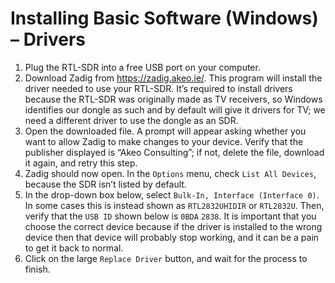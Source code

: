 # Installing Basic Software (Windows) – Drivers

1. Plug the RTL-SDR into a free USB port on your computer.
2. Download Zadig from https://zadig.akeo.ie/. This program will install the driver needed to use your RTL-SDR. It’s required to install drivers because the RTL-SDR was originally made as TV receivers, so Windows identifies our dongle as such and by default will give it drivers for TV; we need a different driver to use the dongle as an SDR.
3. Open the downloaded file. A prompt will appear asking whether you want to allow Zadig to make changes to your device. Verify that the publisher displayed is “Akeo Consulting”; if not, delete the file, download it again, and retry this step.
4. Zadig should now open. In the `Options` menu, check `List All Devices`, because the SDR isn’t listed by default.
5. In the drop-down box below, select `Bulk-In, Interface (Interface 0)`. In some cases this is instead shown as `RTL2832UHIDIR` or `RTL2832U`. Then, verify that the `USB ID` shown below is `0BDA` `2838`. It is important that you choose the correct device because if the driver is installed to the wrong device then that device will probably stop working, and it can be a pain to get it back to normal.
6. Click on the large `Replace Driver` button, and wait for the process to finish.

